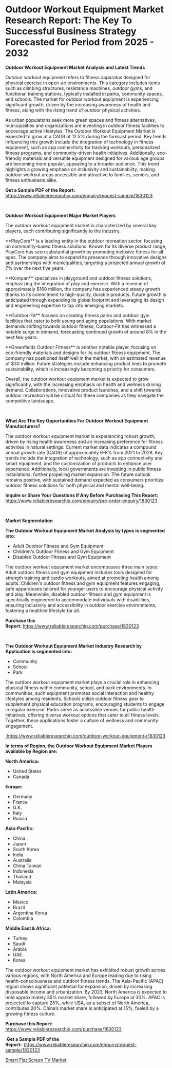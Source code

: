 <p><h1>Outdoor Workout Equipment Market Research Report: The Key To Successful Business Strategy Forecasted for Period from 2025 - 2032</h1></p><p><strong>Outdoor Workout Equipment Market Analysis and Latest Trends</strong></p>
<p><p>Outdoor workout equipment refers to fitness apparatus designed for physical exercise in open-air environments. This category includes items such as climbing structures, resistance machines, outdoor gyms, and functional training stations, typically installed in parks, community spaces, and schools. The market for outdoor workout equipment is experiencing significant growth, driven by the increasing awareness of health and fitness, along with the rising trend of outdoor physical activities.</p><p>As urban populations seek more green spaces and fitness alternatives, municipalities and organizations are investing in outdoor fitness facilities to encourage active lifestyles. The Outdoor Workout Equipment Market is expected to grow at a CAGR of 12.5% during the forecast period. Key trends influencing this growth include the integration of technology in fitness equipment, such as app connectivity for tracking workouts, personalized fitness programs, and community-driven health initiatives. Additionally, eco-friendly materials and versatile equipment designed for various age groups are becoming more popular, appealing to a broader audience. This trend highlights a growing emphasis on inclusivity and sustainability, making outdoor workout areas accessible and attractive to families, seniors, and fitness enthusiasts alike.</p></p>
<p><strong>Get a Sample PDF of the Report:&nbsp;</strong> <a href="https://www.reliableresearchiq.com/enquiry/request-sample/1830123?utm_campaign=2313&utm_medium=2&utm_source=Github&utm_content=ia&utm_term=05042025&utm_id=outdoor-workout-equipment">https://www.reliableresearchiq.com/enquiry/request-sample/1830123</a></p>
<p>&nbsp;</p>
<p><strong>Outdoor Workout Equipment Major Market Players</strong></p>
<p><p>The outdoor workout equipment market is characterized by several key players, each contributing significantly to the industry. </p><p>**PlayCore** is a leading entity in the outdoor recreation sector, focusing on community-based fitness solutions. Known for its diverse product range, PlayCore has seen substantial growth by promoting inclusive fitness for all ages. The company aims to expand its presence through innovative designs and partnerships with municipalities, targeting a projected annual growth of 7% over the next five years.</p><p>**Kompan** specializes in playground and outdoor fitness solutions, emphasizing the integration of play and exercise. With a revenue of approximately $160 million, the company has experienced steady growth thanks to its commitment to high-quality, durable products. Future growth is anticipated through expanding its global footprint and leveraging its design and engineering expertise to tap into emerging markets.</p><p>**Outdoor-Fit** focuses on creating fitness parks and outdoor gym facilities that cater to both young and aging populations. With market demands shifting towards outdoor fitness, Outdoor-Fit has witnessed a notable surge in demand, forecasting continued growth of around 8% in the next few years.</p><p>**Greenfields Outdoor Fitness** is another notable player, focusing on eco-friendly materials and designs for its outdoor fitness equipment. The company has positioned itself well in the market, with an estimated revenue of $30 million. Future strategies include enhancing product lines to promote sustainability, which is increasingly becoming a priority for consumers.</p><p>Overall, the outdoor workout equipment market is expected to grow significantly, with the increasing emphasis on health and wellness driving demand. Collaborations, innovative product launches, and a shift towards outdoor recreation will be critical for these companies as they navigate the competitive landscape.</p></p>
<p>&nbsp;</p>
<p><strong>What Are The Key Opportunities For Outdoor Workout Equipment Manufacturers?</strong></p>
<p><p>The outdoor workout equipment market is experiencing robust growth, driven by rising health awareness and an increasing preference for fitness activities in natural settings. Current market data indicates a compound annual growth rate (CAGR) of approximately 6-8% from 2021 to 2028. Key trends include the integration of technology, such as app connectivity and smart equipment, and the customization of products to enhance user experience. Additionally, local governments are investing in public fitness installations, further propelling market expansion. The future outlook remains positive, with sustained demand expected as consumers prioritize outdoor fitness solutions for both physical and mental well-being.</p></p>
<p><strong>Inquire or Share Your Questions If Any Before Purchasing This Report:</strong> <a href="https://www.reliableresearchiq.com/enquiry/pre-order-enquiry/1830123?utm_campaign=2313&utm_medium=2&utm_source=Github&utm_content=ia&utm_term=05042025&utm_id=outdoor-workout-equipment">https://www.reliableresearchiq.com/enquiry/pre-order-enquiry/1830123</a></p>
<p>&nbsp;</p>
<p><strong>Market Segmentation</strong></p>
<p><strong>The Outdoor Workout Equipment Market Analysis by types is segmented into:</strong></p>
<p><ul><li>Adult Outdoor Fitness and Gym Equipment</li><li>Children's Outdoor Fitness and Gym Equipment</li><li>Disabled Outdoor Fitness and Gym Equipment</li></ul></p>
<p><p>The outdoor workout equipment market encompasses three main types: Adult outdoor fitness and gym equipment includes tools designed for strength training and cardio workouts, aimed at promoting health among adults. Children's outdoor fitness and gym equipment features engaging, safe apparatuses tailored for younger users to encourage physical activity and play. Meanwhile, disabled outdoor fitness and gym equipment is specifically engineered to accommodate individuals with disabilities, ensuring inclusivity and accessibility in outdoor exercise environments, fostering a healthier lifestyle for all.</p></p>
<p><strong>Purchase this Report:&nbsp;</strong><a href="https://www.reliableresearchiq.com/purchase/1830123?utm_campaign=2313&utm_medium=2&utm_source=Github&utm_content=ia&utm_term=05042025&utm_id=outdoor-workout-equipment">https://www.reliableresearchiq.com/purchase/1830123</a></p>
<p>&nbsp;</p>
<p><strong>The Outdoor Workout Equipment Market Industry Research by Application is segmented into:</strong></p>
<p><ul><li>Community</li><li>School</li><li>Park</li></ul></p>
<p><p>The outdoor workout equipment market plays a crucial role in enhancing physical fitness within community, school, and park environments. In communities, such equipment promotes social interaction and healthy lifestyles among residents. Schools utilize outdoor fitness gear to supplement physical education programs, encouraging students to engage in regular exercise. Parks serve as accessible venues for public health initiatives, offering diverse workout options that cater to all fitness levels. Together, these applications foster a culture of wellness and community engagement.</p></p>
<p><a href="https://www.reliableresearchiq.com/outdoor-workout-equipment-r1830123?utm_campaign=2313&utm_medium=2&utm_source=Github&utm_content=ia&utm_term=05042025&utm_id=outdoor-workout-equipment">&nbsp;https://www.reliableresearchiq.com/outdoor-workout-equipment-r1830123</a></p>
<p><strong>In terms of Region, the Outdoor Workout Equipment Market Players available by Region are:</strong></p>
<p>
    <p> <strong> North America: </strong>
        <ul>
            <li>United States</li>
            <li>Canada</li>
        </ul>
        </p> 
    <p> <strong> Europe: </strong>
        <ul>
            <li>Germany</li>
            <li>France</li>
            <li>U.K.</li>
            <li>Italy</li>
            <li>Russia</li>
        </ul>
        </p> 
    <p> <strong> Asia-Pacific: </strong>
        <ul>
            <li>China</li>
            <li>Japan</li>
            <li>South Korea</li>
            <li>India</li>
            <li>Australia</li>
            <li>China Taiwan</li>
            <li>Indonesia</li>
            <li>Thailand</li>
            <li>Malaysia</li>
        </ul>
        </p> 
    <p> <strong> Latin America: </strong>
        <ul>
            <li>Mexico</li>
            <li>Brazil</li>
            <li>Argentina Korea</li>
            <li>Colombia</li>
        </ul>
        </p> 
    <p> <strong> Middle East & Africa: </strong>
        <ul>
            <li>Turkey</li>
            <li>Saudi</li>
            <li>Arabia</li>
            <li>UAE</li>
            <li>Korea</li>
        </ul>
    </p>
    </p>
<p><p>The outdoor workout equipment market has exhibited robust growth across various regions, with North America and Europe leading due to rising health-consciousness and outdoor fitness trends. The Asia-Pacific (APAC) region shows significant potential for expansion, driven by increasing disposable income and urbanization. By 2023, North America is expected to hold approximately 35% market share, followed by Europe at 30%. APAC is projected to capture 25%, while USA, as a subset of North America, contributes 20%. China’s market share is anticipated at 15%, fueled by a growing fitness culture.</p></p>
<p><strong>Purchase this Report: </strong><a href="https://www.reliableresearchiq.com/purchase/1830123?utm_campaign=2313&utm_medium=2&utm_source=Github&utm_content=ia&utm_term=05042025&utm_id=outdoor-workout-equipment">https://www.reliableresearchiq.com/purchase/1830123</a></p>
<p>&nbsp;<strong>Get a Sample PDF of the Report:&nbsp;&nbsp;</strong><a href="https://www.reliableresearchiq.com/enquiry/request-sample/1830123?utm_campaign=2313&utm_medium=2&utm_source=Github&utm_content=ia&utm_term=05042025&utm_id=outdoor-workout-equipment">https://www.reliableresearchiq.com/enquiry/request-sample/1830123</a></p>
<p><strong></strong></p>
<p><p><a href="https://github.com/delindacallegari68/Market-Research-Report-List-1/blob/main/smart-flat-screen-tv-market.md?utm_campaign=2313&utm_medium=2&utm_source=Github&utm_content=ia&utm_term=05042025&utm_id=outdoor-workout-equipment">Smart Flat Screen TV Market</a></p></p>
